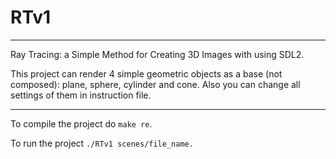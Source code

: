 # RTv1
***
Ray Tracing: a Simple Method for Creating 3D Images with using SDL2.

This project can render 4 simple geometric objects as a base (not composed): plane,
sphere, cylinder and cone. Also you can change all settings of them in instruction file.
***
To compile the project do `make re`.

To run the project `./RTv1 scenes/file_name.`
